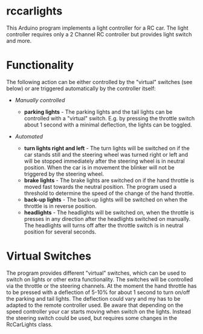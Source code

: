 rccarlights
===========

This Arduino program implements a light controller for a RC car. The light controller requires only a 2 Channel RC controller but
provides light switch and more.

# Functionality
The following action can be either controlled by the "virtual" switches (see below) or are triggered automatically by the controller itself:

* *Manually controlled*
    * **parking lights** - The parking lights and the tail lights can be controlled with a "virtual" switch. E.g. by pressing the throttle switch about 1 second with a minimal deflection, the lights can be toggled.

* *Automated*
    * **turn lights right and left** - The turn lights will be switched on if the car stands still and the steering wheel was turned right or left and will be stopped immediately after the steering wheel is in neutral position. When the car is in movement the blinker will not be triggered by the steering wheel.
    * **brake lights** - The brake lights are switched on if the hand throttle is moved fast towards the neutral position. The program used a threshold to determine the speed of the change of the hand throttle.
    * **back-up lights** - The back-up lights will be switched on when the throttle is in reverse position.
    * **headlights** - The headlights will be switched on, when the throttle is presses in any direction after the headlights switched on manually. The headlights will turns off after the throttle switch is in neutral position for several seconds.

# Virtual Switches
The program provides different "virtual" switches, which can be used to switch on lights or other extra functionality. The switches will be controlled via the throttle or the steering channels. At the moment the hand throttle has to be pressed with a deflection of 5-10% for about 1 second to turn on/off the parking and tail lights. The deflection could vary and my has to be adapted to the remote controller used. Be aware that depending on the speed controller your car starts moving when switch on the lights. Instead the steering switch could be used, but requires some changes in the RcCarLights class.
